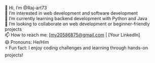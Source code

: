 👋 Hi, I’m @Raj-art73  
👀 I’m interested in web development and software development  
🌱 I’m currently learning backend development with Python and Java  
💞️ I’m looking to collaborate on web development or beginner-friendly projects  
📫 How to reach me: [my20586875@gmail.com | [Your LinkedIn]  
😄 Pronouns: He/Him  
⚡ Fun fact: I enjoy coding challenges and learning through hands-on projects! 

<!---
Raj-art73/Raj-art73 is a ✨ special ✨ repository because its `README.md` (this file) appears on your GitHub profile.
You can click the Preview link to take a look at your changes.
--->
